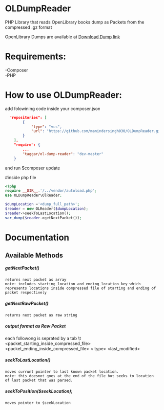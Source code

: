 # OLDumpReader
PHP Library that reads OpenLibrary books dump as Packets from the compressed .gz format

OpenLibrary Dumps are available at
[Download Dump link](https://openlibrary.org/developers/dumps)

# Requirements:
-Composer<br>
-PHP
  
# How to use OLDumpReader:
  add folowining code inside your composer.json
```json  
  "repositories": [
        {
            "type": "vcs",
            "url": "https://github.com/manindersingh030/OLDumpReader.git"
        }
    ],
    "require": {
        ...
        "taggar/ol-dump-reader": "dev-master"
    }
````
and run $composer update

#inside php file
```php
<?php
require __DIR__.'/../vendor/autoload.php';
use OLDumpReader\OlReader;

$dumpLocation ='<dump_full_path>';
$reader = new OLReader($dumpLocation); 
$reader->seekToLastLocation();
var_dump($reader->getNextPacket());
```

# Documentation
## Available Methods
##### getNextPacket()
    returns next packet as array 
    note: includes starting_location and ending_location key which represents locations inside compressed file of starting and ending of packet respectively
##### getNextRawPacket()
    returns next packet as raw string 
##### output format as Raw Packet
each followong is seprated by a tab \t<br>
<packet_starting_inside_compressed_file> 
<packet_ending_inside_compressed_file> <
type> 
<key> 
<revision> 
<last_modified> 
<json>
##### seekToLastLocation()
    moves currunt pointer to last known packet location.
    note: this doesnot goes at the end of the file but seeks to location of last packet that was parsed.
##### seekToPosition($seekLocation);
    moves pointer to $seekLocation

